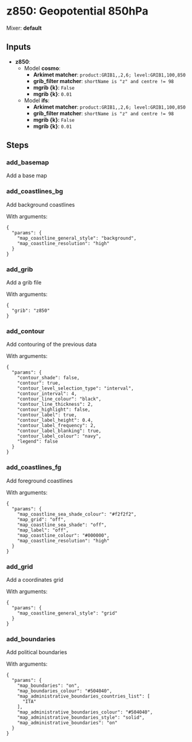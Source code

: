# z850: Geopotential 850hPa

Mixer: **default**

## Inputs

* **z850**:
    * Model **cosmo**:
        * **Arkimet matcher**: `product:GRIB1,,2,6; level:GRIB1,100,850`
        * **grib_filter matcher**: `shortName is "z" and centre != 98`
        * **mgrib {k}**: `False`
        * **mgrib {k}**: `0.01`
    * Model **ifs**:
        * **Arkimet matcher**: `product:GRIB1,,2,6; level:GRIB1,100,850`
        * **grib_filter matcher**: `shortName is "z" and centre != 98`
        * **mgrib {k}**: `False`
        * **mgrib {k}**: `0.01`

## Steps

### add_basemap

Add a base map


### add_coastlines_bg

Add background coastlines

With arguments:
```
{
  "params": {
    "map_coastline_general_style": "background",
    "map_coastline_resolution": "high"
  }
}
```

### add_grib

Add a grib file

With arguments:
```
{
  "grib": "z850"
}
```

### add_contour

Add contouring of the previous data

With arguments:
```
{
  "params": {
    "contour_shade": false,
    "contour": true,
    "contour_level_selection_type": "interval",
    "contour_interval": 4,
    "contour_line_colour": "black",
    "contour_line_thickness": 2,
    "contour_highlight": false,
    "contour_label": true,
    "contour_label_height": 0.4,
    "contour_label_frequency": 2,
    "contour_label_blanking": true,
    "contour_label_colour": "navy",
    "legend": false
  }
}
```

### add_coastlines_fg

Add foreground coastlines

With arguments:
```
{
  "params": {
    "map_coastline_sea_shade_colour": "#f2f2f2",
    "map_grid": "off",
    "map_coastline_sea_shade": "off",
    "map_label": "off",
    "map_coastline_colour": "#000000",
    "map_coastline_resolution": "high"
  }
}
```

### add_grid

Add a coordinates grid

With arguments:
```
{
  "params": {
    "map_coastline_general_style": "grid"
  }
}
```

### add_boundaries

Add political boundaries

With arguments:
```
{
  "params": {
    "map_boundaries": "on",
    "map_boundaries_colour": "#504040",
    "map_administrative_boundaries_countries_list": [
      "ITA"
    ],
    "map_administrative_boundaries_colour": "#504040",
    "map_administrative_boundaries_style": "solid",
    "map_administrative_boundaries": "on"
  }
}
```

